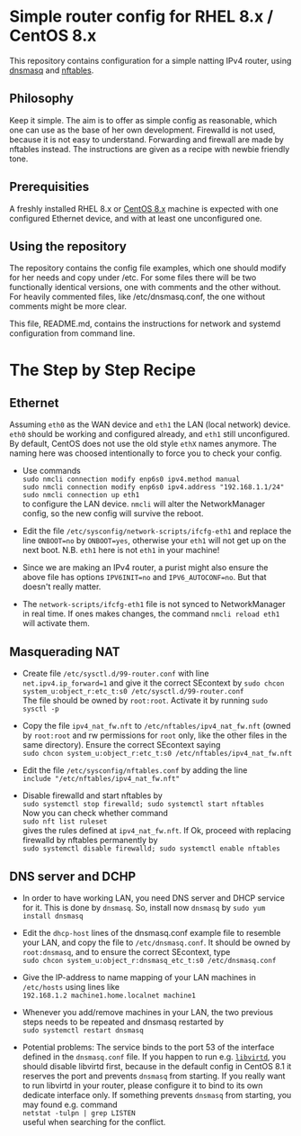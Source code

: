 # Simple router config for RHEL 8.x / CentOS 8.x

This repository contains configuration for a simple natting IPv4
router, using [dnsmasq](http://www.thekelleys.org.uk/dnsmasq/doc.html)
and [nftables](https://wiki.nftables.org/).

## Philosophy

Keep it simple.  The aim is to offer as simple config as reasonable,
which one can use as the base of her own development.  Firewalld is
not used, because it is not easy to understand.  Forwarding and
firewall are made by nftables instead.  The instructions are given as
a recipe with newbie friendly tone.

## Prerequisities

A freshly installed RHEL 8.x or [CentOS 8.x](https://centos.org)
machine is expected with one configured Ethernet device, and with at
least one unconfigured one.

## Using the repository

The repository contains the config file examples, which one should
modify for her needs and copy under /etc.  For some files there will
be two functionally identical versions, one with comments and the
other without.  For heavily commented files, like /etc/dnsmasq.conf,
the one without comments might be more clear.

This file, README.md, contains the instructions for network and
systemd configuration from command line.

# The Step by Step Recipe

## Ethernet

Assuming `eth0` as the WAN device and `eth1` the LAN (local network)
device.  `eth0` should be working and configured already, and `eth1`
still unconfigured.  By default, CentOS does not use the old style
`ethX` names anymore.  The naming here was choosed intentionally to
force you to check your config.

* Use commands\
  `sudo nmcli connection modify enp6s0 ipv4.method manual`\
  `sudo nmcli connection modify enp6s0 ipv4.address "192.168.1.1/24"`\
  `sudo nmcli connection up eth1`\
  to configure the LAN device.  `nmcli` will alter the NetworkManager
  config, so the new config will survive the reboot.

* Edit the file `/etc/sysconfig/network-scripts/ifcfg-eth1` and
  replace the line `ONBOOT=no` by `ONBOOT=yes`, otherwise your `eth1`
  will not get up on the next boot. N.B. `eth1` here is not `eth1` in
  your machine!

* Since we are making an IPv4 router, a purist might also ensure the
  above file has options `IPV6INIT=no` and `IPV6_AUTOCONF=no`.  But
  that doesn't really matter.

* The `network-scripts/ifcfg-eth1` file is not synced to
  NetworkManager in real time.  If ones makes changes, the command
  `nmcli reload eth1` will activate them.

## Masquerading NAT

* Create file `/etc/sysctl.d/99-router.conf` with line
  `net.ipv4.ip_forward=1` and give it the correct SEcontext by
  `sudo chcon system_u:object_r:etc_t:s0 /etc/sysctl.d/99-router.conf`\
  The file should be owned by `root:root`.  Activate it by running
  `sudo sysctl -p`

* Copy the file `ipv4_nat_fw.nft` to `/etc/nftables/ipv4_nat_fw.nft`
  (owned by `root:root` and rw permissions for `root` only, like the
  other files in the same directory).  Ensure the correct SEcontext saying\
  `sudo chcon system_u:object_r:etc_t:s0 /etc/nftables/ipv4_nat_fw.nft`

* Edit the file `/etc/sysconfig/nftables.conf` by adding the line\
  `include "/etc/nftables/ipv4_nat_fw.nft"`

* Disable firewalld and start nftables by\
  `sudo systemctl stop firewalld; sudo systemctl start nftables`\
  Now you can check whether command\
  `sudo nft list ruleset`\
  gives the rules defined at `ipv4_nat_fw.nft`.  If Ok, proceed with
  replacing firewalld by nftables permanently by\
  `sudo systemctl disable firewalld; sudo systemctl enable nftables`

## DNS server and DCHP

* In order to have working LAN, you need DNS server and DHCP service
  for it.  This is done by `dnsmasq`.  So, install now `dnsmasq` by
  `sudo yum install dnsmasq`

* Edit the `dhcp-host` lines of the dnsmasq.conf example file to
  resemble your LAN, and copy the file to `/etc/dnsmasq.conf`.  It
  should be owned by `root:dnsmasq`, and to ensure the correct
  SEcontext, type\
  `sudo chcon system_u:object_r:dnsmasq_etc_t:s0 /etc/dnsmasq.conf`

* Give the IP-address to name mapping of your LAN machines in
  `/etc/hosts` using lines like\
  `192.168.1.2 machine1.home.localnet machine1`

* Whenever you add/remove machines in your LAN, the two previous steps
  needs to be repeated and dnsmasq restarted by\
  `sudo systemctl restart dnsmasq`

* Potential problems: The service binds to the port 53 of the
  interface defined in the `dnsmasq.conf` file.  If you happen to run
  e.g. [`libvirtd`](https://libvirt.org/), you should disable libvirtd
  first, because in the default config in CentOS 8.1 it reserves the
  port and prevents `dnsmasq` from starting.  If you really want to
  run libvirtd in your router, please configure it to bind to its own
  dedicate interface only.  If something prevents `dnsmasq` from
  starting, you may found e.g. command\
  `netstat -tulpn | grep LISTEN`\
  useful when searching for the conflict.
